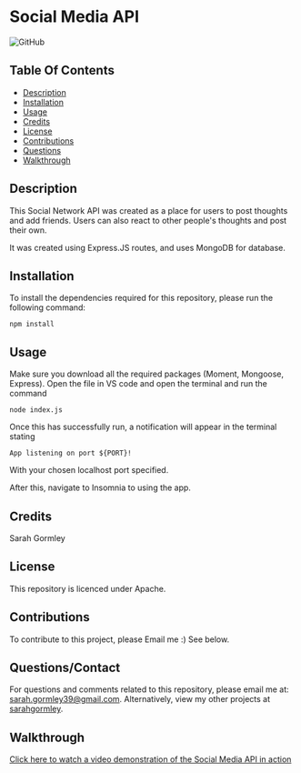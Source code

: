 # Social Media API

![GitHub](https://img.shields.io/badge/license-Apache-yellow.svg)


## Table Of Contents
* [Description](#description)
* [Installation](#installation)
* [Usage](#usage)
* [Credits](#credits)
* [License](#license)
* [Contributions](#contributions)
* [Questions](#questionscontact)
* [Walkthrough](#walkthrough)


## Description

This Social Network API was created as a place for users to post thoughts and add friends. Users can also react to other people's thoughts and post their own. 

It was created using Express.JS routes, and uses MongoDB for database. 


## Installation
To install the dependencies required for this repository, please run the following command:

```
npm install 
```


## Usage
Make sure you download all the required packages (Moment, Mongoose, Express).
Open the file in VS code and open the terminal and run the command 
```
node index.js
```
Once this has successfully run, a notification will appear in the terminal stating 
```
App listening on port ${PORT}!
```
With your chosen localhost port specified. 

After this, navigate to Insomnia to using the app. 

## Credits
Sarah Gormley


## License
This repository is licenced under Apache.

## Contributions
To contribute to this project, please Email me :) See below.

## Questions/Contact
For questions and comments related to this repository, please email me at: sarah.gormley39@gmail.com. Alternatively, view my other projects at [sarahgormley](https://github.com/sarahgormley).

## Walkthrough
[Click here to watch a video demonstration of the Social Media API in action](https://drive.google.com/file/d/1uCbMYE0uer5Et8AvsLAiq2d12-E3i0eM/view?usp=sharing)